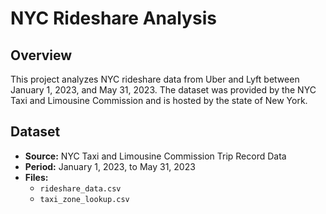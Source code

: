 # NYC Rideshare Analysis

## Overview
This project analyzes NYC rideshare data from Uber and Lyft between January 1, 2023, and May 31, 2023. The dataset was provided by the NYC Taxi and Limousine Commission and is hosted by the state of New York.

## Dataset
- **Source:** NYC Taxi and Limousine Commission Trip Record Data
- **Period:** January 1, 2023, to May 31, 2023
- **Files:**
  - `rideshare_data.csv`
  - `taxi_zone_lookup.csv`


